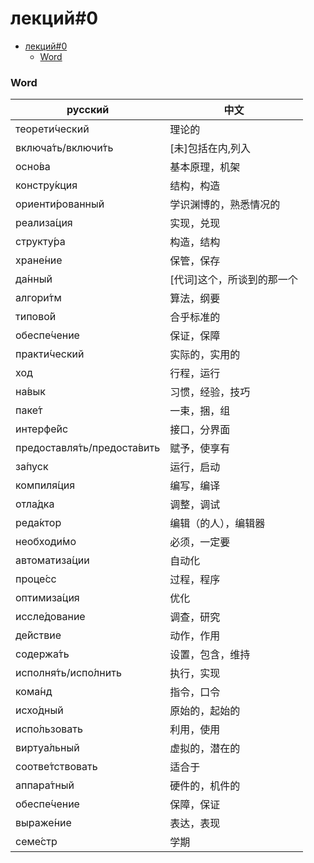 # лекций#0

- [лекций#0](#лекций0)
    - [Word](#word)

### Word

|     русский                         |   中文             |
|------------------------------|----------------|
| теорети́ческий               | 理论的            |
| включа́ть/включи́ть          | [未]包括在内,列入     |
| осно́ва                      | 基本原理，机架        |
| констру́кция                 | 结构，构造          |
| ориенти́рованный             | 学识渊博的，熟悉情况的    |
| реализа́ция                  | 实现，兑现          |
| структу́ра                   | 构造，结构          |
| хране́ние                    | 保管，保存          |
| да́нный                      | [代词]这个，所谈到的那一个 |
| алгори́тм                    | 算法，纲要          |
| типово́й                     | 合乎标准的          |
| обеспе́чение                 | 保证，保障          |
| практи́ческий                | 实际的，实用的        |
| ход                          | 行程，运行          |
| на́вык                       | 习惯，经验，技巧       |
| паке́т                       | 一束，捆，组         |
| интерфе́йс                   | 接口，分界面         |
| предоставля́ть/предоста́вить | 赋予，使享有         |
| за́пуск                      | 运行，启动          |
| компиля́ция                  | 编写，编译          |
| отла́дка                     | 调整，调试          |
| реда́ктор                    | 编辑（的人），编辑器     |
| необходи́мо                  | 必须，一定要         |
| автоматиза́ции               | 自动化            |
| проце́сс                     | 过程，程序          |
| оптимиза́ция                 | 优化             |
| иссле́дование                | 调查，研究          |
| де́йствие                    | 动作，作用          |
| содержа́ть                   | 设置，包含，维持       |
| исполня́ть/испо́лнить        | 执行，实现          |
| кома́нд                      | 指令，口令          |
| исхо́дный                    | 原始的，起始的        |
| испо́льзовать                | 利用，使用          |
| виртуа́льный                 | 虚拟的，潜在的        |
| соотве́тствовать             | 适合于            |
| аппара́тный                  | 硬件的，机件的        |
| обеспе́чение                 | 保障，保证          |
| выраже́ние                   | 表达，表现          |
| семе́стр                     | 学期             |
